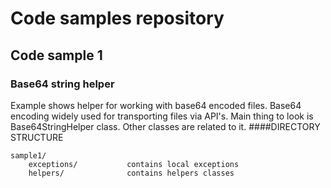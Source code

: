 # Code samples repository
## Code sample 1
### Base64 string helper
Example shows helper for working with base64 encoded files. Base64 encoding widely used for transporting files via API's.
Main thing to look is Base64StringHelper class. Other classes are related to it.
####DIRECTORY STRUCTURE
```
sample1/                  
    exceptions/           contains local exceptions 
    helpers/              contains helpers classes
```
